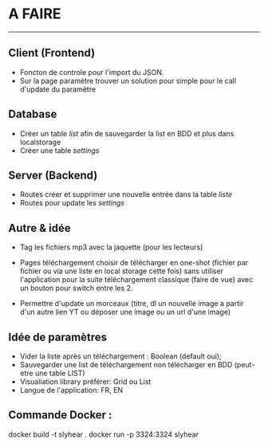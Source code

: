 # A FAIRE

---

## Client (Frontend)

- Foncton de controle pour l'import du JSON.
- Sur la page paramètre trouver un solution pour simple pour le call d'update du paramètre

## Database

- Créer un table _list_ afin de sauvegarder la list en BDD et plus dans localstorage
- Créer une table _settings_

## Server (Backend)

- Routes créer et supprimer une nouvelle entrée dans la table _liste_
- Routes pour update les _settings_

## Autre & idée

- Tag les fichiers mp3 avec la jaquette (pour les lecteurs)
- Pages téléchargement choisir de télécharger en one-shot (fichier par fichier ou via une liste en local storage cette fois) sans utiliser l'application pour la suite téléchargement classique (faire de vue) avec un bouton pour switch entre les 2.

- Permettre d'update un morceaux (titre, dl un nouvelle image a partir d'un autre lien YT ou déposer une image ou un url d'une image)

## Idée de paramètres

- Vider la liste après un téléchargement : Boolean (default oui);
- Sauvegarder une list de téléchargement non télécharger en BDD (peut-etre une table LIST)
- Visualiation library préférer: Grid ou List
- Langue de l'application: FR, EN

## Commande Docker :

docker build -t slyhear .
docker run -p 3324:3324 slyhear
